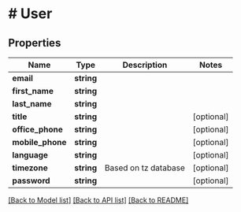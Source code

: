 # # User

## Properties

Name | Type | Description | Notes
------------ | ------------- | ------------- | -------------
**email** | **string** |  | 
**first_name** | **string** |  | 
**last_name** | **string** |  | 
**title** | **string** |  | [optional] 
**office_phone** | **string** |  | [optional] 
**mobile_phone** | **string** |  | [optional] 
**language** | **string** |  | [optional] 
**timezone** | **string** | Based on tz database | [optional] 
**password** | **string** |  | [optional] 

[[Back to Model list]](../../README.md#documentation-for-models) [[Back to API list]](../../README.md#documentation-for-api-endpoints) [[Back to README]](../../README.md)


